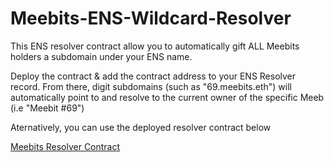 # Meebits-ENS-Wildcard-Resolver

This ENS resolver contract allow you to automatically gift ALL Meebits holders a subdomain under your ENS name. 

Deploy the contract & add the contract address to your ENS Resolver record. From there, digit subdomains (such as "69.meebits.eth") will automatically point to and resolve to the current owner of the specific Meeb (i.e "Meebit #69")

Aternatively, you can use the deployed resolver contract below

[Meebits Resolver Contract](https://etherscan.io/address/0x089504de59277a3d085ad41f0d87e48581589d49)
